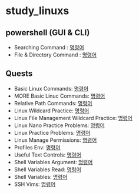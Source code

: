 # study_linuxs
## powershell (GUI & CLI)
- Searching Command : [명령어](codes/10_powershells.sh)
- File & Directory Command : [명령어](codes/20_control_file_fir_powershells.sh)


## Quests
- Basic Linux Commands: [명령어](/codes/quests/10_basic_linux_commands.md)
- MORE Basic Linuc Commands: [명령어](/codes/quests/10_basic_more_linux_commands.md)
- Relative Path Commands: [명령어](/codes/quests/30_relative_path_commands.md)
- Linux Wildcard Practice: [명령어](/codes/quests/40_linux_wildcard_practice.md)
- Linux File Management Wildcard Practice: [명령어](/codes/quests/41_linux_file_management_wildcard_practice.md)
- Linux Nano Practice Problems: [명령어](/codes/quests/50_linux_nano_practice_problems.md)
- Linux Practice Problems: [명령어](/codes/quests/51_linux_practice_problems.md)
- Linux Manage Permissions: [명령어](/codes/quests/52_linux_Manage-permissions.md)
- Profiles Env: [명령어](/codes/quests/60_profiles_env.md)
- Useful Text Controls: [명령어](/codes/quests/71_useful_text_controls.md)
- Shell Variables Argument: [명령어](/codes/quests/80_1_shell_variables_aguments.md)
- Shell Variables Read: [명령어](/codes/quests/80_2_shell_variables_read.md)
- Shell Variables: [명령어](/codes/quests/80_3_shell_variables.md)
- SSH Vims: [명령어](/codes/quests/10_2_ssh_vims.md)